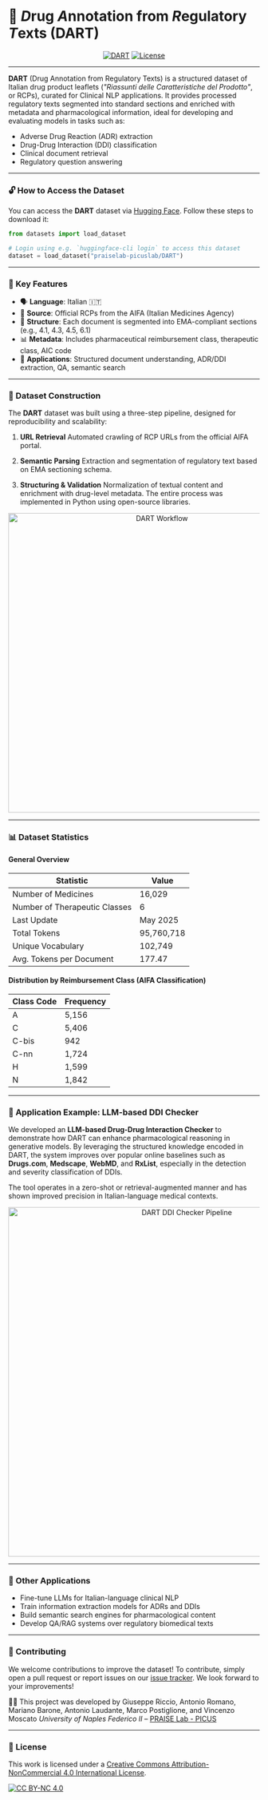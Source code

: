 # 💊 *D*rug *A*nnotation from *R*egulatory *T*exts (DART)

<div align="center">
    <a href="https://huggingface.co/datasets/praiselab-picuslab/DART" target="_blank"><img alt="DART"
        src="https://img.shields.io/badge/HuggingFace-DART-grey?style=for-the-badge&logo=huggingface&logoSize=auto&color=gold"/></a>
    <a href="LICENSE" target="_blank"><img alt="License"
        src="https://img.shields.io/badge/license-cc_by_nc_4.0-gray?style=for-the-badge&logo=creativecommons&logoColor=white&logoSize=auto&color=green"/></a>
</div>
<hr>

**DART** (Drug Annotation from Regulatory Texts) is a structured dataset of Italian drug product leaflets (*"Riassunti delle Caratteristiche del Prodotto"*, or RCPs), curated for Clinical NLP applications. It provides processed regulatory texts segmented into standard sections and enriched with metadata and pharmacological information, ideal for developing and evaluating models in tasks such as:

- Adverse Drug Reaction (ADR) extraction  
- Drug-Drug Interaction (DDI) classification  
- Clinical document retrieval  
- Regulatory question answering  

---

### 🔓 How to Access the Dataset

You can access the **DART** dataset via [Hugging Face](https://huggingface.co/datasets/praiselab-picuslab/DART). Follow these steps to download it:

```python
from datasets import load_dataset

# Login using e.g. `huggingface-cli login` to access this dataset
dataset = load_dataset("praiselab-picuslab/DART")
````

---

### 🌟 Key Features

* 🗣️ **Language**: Italian 🇮🇹
* 📄 **Source**: Official RCPs from the AIFA (Italian Medicines Agency)
* 🧩 **Structure**: Each document is segmented into EMA-compliant sections (e.g., 4.1, 4.3, 4.5, 6.1)
* 📊 **Metadata**: Includes pharmaceutical reimbursement class, therapeutic class, AIC code
* 🔬 **Applications**: Structured document understanding, ADR/DDI extraction, QA, semantic search

---

### 🔄 Dataset Construction

The **DART** dataset was built using a three-step pipeline, designed for reproducibility and scalability:

1. **URL Retrieval**
   Automated crawling of RCP URLs from the official AIFA portal.

2. **Semantic Parsing**
   Extraction and segmentation of regulatory text based on EMA sectioning schema.

3. **Structuring & Validation**
   Normalization of textual content and enrichment with drug-level metadata. The entire process was implemented in Python using open-source libraries.

<p align="center">
  <img src="DART_Workflow.png" alt="DART Workflow" width="600"/>
</p>

---

### 📊 Dataset Statistics

#### General Overview

| **Statistic**                 | **Value**  |
| ----------------------------- | ---------- |
| Number of Medicines           | 16,029     |
| Number of Therapeutic Classes | 6          |
| Last Update                   | May 2025   |
| Total Tokens                  | 95,760,718 |
| Unique Vocabulary             | 102,749    |
| Avg. Tokens per Document      | 177.47     |

#### Distribution by Reimbursement Class (AIFA Classification)

| **Class Code** | **Frequency** |
| -------------- | ------------- |
| A              | 5,156         |
| C              | 5,406         |
| C-bis          | 942           |
| C-nn           | 1,724         |
| H              | 1,599         |
| N              | 1,842         |

---

### 🚀 Application Example: LLM-based DDI Checker

We developed an **LLM-based Drug-Drug Interaction Checker** to demonstrate how DART can enhance pharmacological reasoning in generative models. By leveraging the structured knowledge encoded in DART, the system improves over popular online baselines such as **Drugs.com**, **Medscape**, **WebMD**, and **RxList**, especially in the detection and severity classification of DDIs.

The tool operates in a zero-shot or retrieval-augmented manner and has shown improved precision in Italian-language medical contexts.

<p align="center">
  <img src="DART_DDIChecker.png" alt="DART DDI Checker Pipeline" width="700"/>
</p>

---

### 🧠 Other Applications

* Fine-tune LLMs for Italian-language clinical NLP
* Train information extraction models for ADRs and DDIs
* Build semantic search engines for pharmacological content
* Develop QA/RAG systems over regulatory biomedical texts

---

### 🤝 Contributing

We welcome contributions to improve the dataset! To contribute, simply open a pull request or report issues on our [issue tracker](https://github.com/PRAISELab-PicusLab/DART/issues). We look forward to your improvements!

👨‍💻 This project was developed by Giuseppe Riccio, Antonio Romano, Mariano Barone, Antonio Laudante, Marco Postiglione, and Vincenzo Moscato
*University of Naples Federico II* – [PRAISE Lab - PICUS](https://github.com/PRAISELab-PicusLab/)

---

### 📜 License

This work is licensed under a
[Creative Commons Attribution-NonCommercial 4.0 International License](https://creativecommons.org/licenses/by-nc/4.0/).

[![CC BY-NC 4.0](https://licensebuttons.net/l/by-nc/4.0/88x31.png)](https://creativecommons.org/licenses/by-nc/4.0/)
